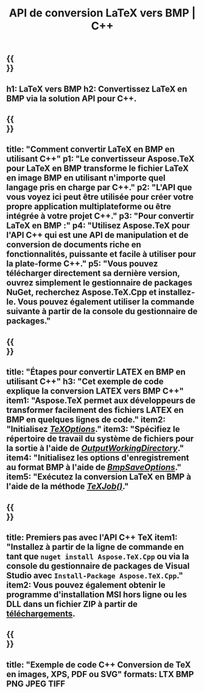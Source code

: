 ﻿---
translation: true
template: /_templates/_conversion-child-cpp.md
title: API de conversion LaTeX vers BMP | C++
description: Fonctionnalité de conversion LaTeX vers BMP. Intégrez cette bibliothèque C++ sur site dans votre projet ou utilisez des applications multiplateformes pour convertir LaTeX en BMP.
keywords: latex vers bmp api cpp, latex2bmp intègre c++
url: /cpp/conversion/latex-to-bmp/
family: tex
platformtag: cpp
feature: conversion
informat: LATEX
outformat: BMP
otherformats: PNG JPEG TIFF PDF SVG XPS
---

{{<section banner>}}
---
h1: LaTeX vers BMP
h2: Convertissez LaTeX en BMP via la solution API pour C++.
---

{{<section overview>}}
---
title: "Comment convertir LaTeX en BMP en utilisant C++"
p1: "Le convertisseur Aspose.TeX pour LaTeX en BMP transforme le fichier LaTeX en image BMP en utilisant n'importe quel langage pris en charge par C++."
p2: "L'API que vous voyez ici peut être utilisée pour créer votre propre application multiplateforme ou être intégrée à votre projet C++."
p3: "Pour convertir LaTeX en BMP :"
p4: "Utilisez Aspose.TeX pour l'API C++ qui est une API de manipulation et de conversion de documents riche en fonctionnalités, puissante et facile à utiliser pour la plate-forme C++."
p5: "Vous pouvez télécharger directement sa dernière version, ouvrez simplement le gestionnaire de packages NuGet, recherchez Aspose.TeX.Cpp et installez-le. Vous pouvez également utiliser la commande suivante à partir de la console du gestionnaire de packages."
---

{{<section feature1>}}
---
title: "Étapes pour convertir LATEX en BMP en utilisant C++"
h3: "Cet exemple de code explique la conversion LATEX vers BMP C++"
item1: "Aspose.TeX permet aux développeurs de transformer facilement des fichiers LATEX en BMP en quelques lignes de code."
item2: "Initialisez [*TeXOptions*](https://reference.aspose.com/tex/cpp/class/aspose.te_x.te_x_options)."
item3: "Spécifiez le répertoire de travail du système de fichiers pour la sortie à l'aide de [*OutputWorkingDirectory*](https://reference.aspose.com/tex/cpp/class/aspose.te_x.te_x_options#aa4f4ea6dab7db5ba1b40800495f16f63)."
item4: "Initialisez les options d'enregistrement au format BMP à l'aide de [*BmpSaveOptions*](https://reference.aspose.com/tex/cpp/class/aspose.te_x.presentation.image.bmp_save_options)."
item5: "Exécutez la conversion LaTeX en BMP à l'aide de la méthode [*TeXJob()*](https://reference.aspose.com/tex/cpp/class/aspose.te_x.te_x_job)."
---

{{<section feature2>}}
---
title: Premiers pas avec l'API C++ TeX
item1: "Installez à partir de la ligne de commande en tant que ```nuget install Aspose.TeX.Cpp``` ou via la console du gestionnaire de packages de Visual Studio avec ```Install-Package Aspose.TeX.Cpp```."
item2: Vous pouvez également obtenir le programme d'installation MSI hors ligne ou les DLL dans un fichier ZIP à partir de [téléchargements](https://downloads.aspose.com/tex/cpp).
---

{{<section widget>}}
---
title: "Exemple de code C++ Conversion de TeX en images, XPS, PDF ou SVG"
formats: LTX BMP PNG JPEG TIFF
---


